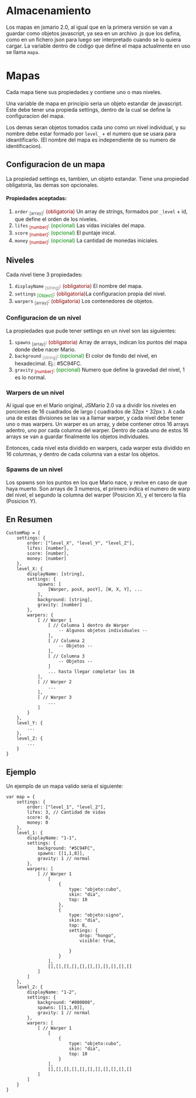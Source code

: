 # Almacenamiento #
Los mapas en jsmario 2.0, al igual que en la primera versión se van a guardar como objetos javascript, ya sea en un archivo .js que los defina, como en un fichero json para luego ser interpretado cuando se lo quiera cargar.
La variable dentro de código que define el mapa actualmente en uso se llama `mapa`.

# Mapas #
Cada mapa tiene sus propiedades y contiene uno o mas niveles.

Una variable de mapa en principio seria un objeto estandar de javascript. Este debe tener una propieda settings, dentro de la cual se define la configuracion del mapa.

Los demas seran objetos tomados cada uno como un nivel individual, y su nombre debe estar formado por `level_` + el numero que se usara para ideantificarlo. (El nombre del mapa es independiente de su numero de identificacion).

## Configuracion de un mapa ##
La propiedad settings es, tambien, un objeto estandar. Tiene una propiedad obligatoria, las demas son opcionales.

#### Propiedades aceptadas: ####
  1. `order` <font color='#444444'><sub>[array]</sub></font>: <font color='#880000'>(obligatoria)</font> Un array de strings, formados por `_level` + id, que define el orden de los niveles.
  1. `lifes` <font color='#AA0000'><sub>[number]</sub></font>: <font color='#008800'>(opcional)</font> Las vidas iniciales del mapa.
  1. `score` <font color='#AA0000'><sub>[number]</sub></font>: <font color='#008800'>(opcional)</font> El puntaje inical.
  1. `money` <font color='#AA0000'><sub>[number]</sub></font>: <font color='#008800'>(opcional)</font> La cantidad de monedas iniciales.


## Niveles ##
Cada nivel tiene 3 propiedades:
  1. `displayName` <font color='#808080'><sub>[string]</sub></font>: <font color='#880000'>(obligatoria)</font> El nombre del mapa.
  1. `settings` <font color='#008800'><sub>[Object]</sub></font>: <font color='#880000'> (obligatoria)</font>La configuracion propia del nivel.
  1. `warpers` <font color='#444444'><sub>[array]</sub></font>: <font color='#880000'>(obligatoria)</font> Los contenedores de objetos.

### Configuracion de un nivel ###
La propiedades que pude tener settings en un nivel son las siguientes:
  1. `spawns` <font color='#444444'><sub>[array]</sub></font>: <font color='#880000'>(obligatoria)</font> Array de arrays, indican los puntos del mapa donde debe nacer Mario.
  1. `background` <font color='#808080'><sub>[string]</sub></font>: <font color='#008800'>(opcional)</font> El color de fondo del nivel, en hexadecimal. Ej.: #5C94FC.
  1. `gravity` <font color='#AA0000'><sub>[number]</sub></font>: <font color='#008800'>(opcional)</font> Numero que define la gravedad del nivel, 1 es lo normal.

### Warpers de un nivel ###
Al igual que en el Mario original, JSMario 2.0 va a dividir los niveles en porciones de 16 cuadrados de largo ( cuadrados de 32px `*` 32px ). A cada una de estas divisiones se las va a llamar warper, y cada nivel debe tener uno o mas warpers. Un warper es un array, y debe contener otros 16 arrays adentro, uno por cada columna del warper. Dentro de cada uno de estos 16 arrays se van a guardar finalmente los objetos individuales.

Entonces, cada nivel esta dividido en warpers, cada warper esta dividido en 16 columnas, y dentro de cada columna van a estar los objetos.

### Spawns de un nivel ###
Los spawns son los puntos en los que Mario nace, y revive en caso de que haya muerto. Son arrays de 3 numeros, el primero indica el numero de warp del nivel, el segundo la columna del warper (Posicion X), y el tercero la fila (Posicion Y).

## En Resumen ##

```
CustomMap = {
	settings: {
		order: ["level_X", "level_Y", "level_Z"],
		lifes: [number],
		score: [number],
		money: [number]
	},
	level_X: {
		displayName: [string],
		settings: {
			spawns: [
				[Warper, posX, posY], [W, X, Y], ...
			],
			background: [string],
			gravity: [number]
		},
		warpers: {
			[ // Warper 1
				[ // Columna 1 dentro de Warper
					-- Algunos objetos individuales --
				],
				[ // Columna 2
					-- Objetos --
				],
				[ // Columna 3
					-- Objetos --
				]
				... hasta llegar completar los 16
			],
			[ // Warper 2
				...
			],
			[ // Warper 3
				...
			]
		}
	},
	level_Y: {
		...
	},
	level_Z: {
		...
	}
}
```

## Ejemplo ##
Un ejemplo de un mapa valido seria el siguiente:
```
var map = {
	settings: {
		order: ["level_1", "level_2"],
		lifes: 3, // Cantidad de vidas
		score: 0,
		money: 0
	},
	level_1: {
		displayName: "1-1",
		settings: {
			background: "#5C94FC",
			spawns: [[1,1,8]],
			gravity: 1 // normal
		},
		warpers: [
			[ // Warper 1
				[
					{
						type: "objeto:cubo",
						skin: "dia",
						top: 10
					},
					{
						type: "objeto:signo",
						skin: "dia",
						top: 8,
						settings: {
							drop: "hongo",
							visible: true,
							
						}
					}
				], 
				[],[],[],[],[],[],[],[],[],[],[]
			]
		]
	},
	level_2: {
		displayName: "1-2",
		settings: {
			background: "#000000",
			spawns: [[1,1,0]],
			gravity: 1 // normal
		},
		warpers: [
			[ // Warper 1
				[
					{
						type: "objeto:cubo",
						skin: "dia",
						top: 10
					}
				], 
				[],[],[],[],[],[],[],[],[],[],[]
			]
		]
	}
}
```
